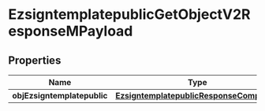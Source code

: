 

# EzsigntemplatepublicGetObjectV2ResponseMPayload

## Properties

Name | Type | Description | Notes
------------ | ------------- | ------------- | -------------
**objEzsigntemplatepublic** | [**EzsigntemplatepublicResponseCompound**](EzsigntemplatepublicResponseCompound.md) |  | 




